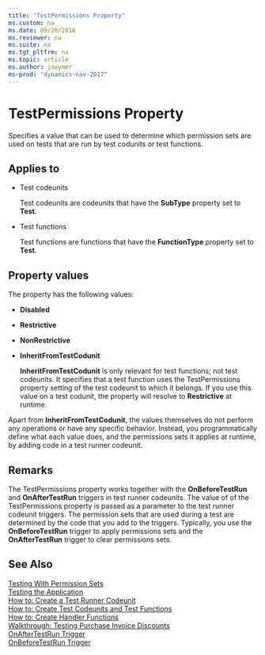 ```yaml
---
title: "TestPermissions Property"
ms.custom: na
ms.date: 09/20/2016
ms.reviewer: na
ms.suite: na
ms.tgt_pltfrm: na
ms.topic: article
ms.author: jswymer
ms-prod: "dynamics-nav-2017"
---
```

# TestPermissions Property
Specifies a value that can be used to determine which permission sets are used on tests that are run by test codunits or test functions.

## Applies to
*  Test codeunits

    Test codeunits are codeunits that have the **SubType** property set to **Test**.
*  Test functions

    Test functions are functions that have the **FunctionType** property set to **Test**.

## Property values
The property has the following values:

*   **Disabled**
    
*   **Restrictive**
    
*   **NonRestrictive**
    
*   **InheritFromTestCodunit**
    
      **InheritFromTestCodunit** is only relevant for test functions; not test codeunits. It specifies that a test function uses the TestPermissions property setting of the test codeunit to which it belongs. If you use this value on a test codunit, the property will resolve to **Restrictive** at runtime.

Apart from **InheritFromTestCodunit**, the values themselves do not perform any operations or have any specific behavior. Instead, you programmatically define what each value does, and the permissions sets it applies at runtime, by adding code in a test runner codeunit.

## Remarks
The TestPermissions property works together with the **OnBeforeTestRun** and **OnAfterTestRun** triggers in test runner codeunits. The value of of the TestPermissions property is passed as a parameter to the test runner codeunit triggers. The permission sets that are used during a test are determined by the code that you add to the triggers. Typically, you use the **OnBeforeTestRun** trigger to apply permissions sets and the **OnAfterTestRun** trigger to clear permissions sets.

## See Also
[Testing With Permission Sets](testing-permissionsets.md)  
[Testing the Application](testing-testingapplication.md)  
[How to: Create a Test Runner Codeunit](testing-howcreatetestrunnercodeunit)  
[How to: Create Test Codeunits and Test Functions](testing-howcreatetestcodeunitsfunctions.md)  
[How to: Create Handler Functions](howcreatehandlerfunctions.md)  
[Walkthrough: Testing Purchase Invoice Discounts](testing-walkthroughtestingpurchaseinvoice.md)  
[OnAfterTestRun Trigger](trigger-onaftertestrun.md)  
[OnBeforeTestRun Trigger](trigger-onbeforetestrun.md)  